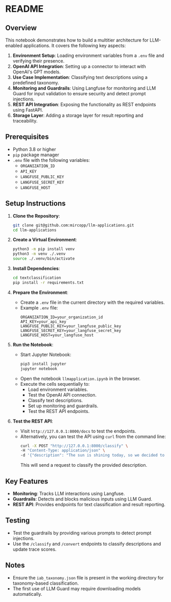 # README

## Overview

This notebook demonstrates how to build a multitier architecture for LLM-enabled applications. It covers the following key aspects:

1. **Environment Setup**: Loading environment variables from a `.env` file and verifying their presence.
2. **OpenAI API Integration**: Setting up a connector to interact with OpenAI's GPT models.
3. **Use Case Implementation**: Classifying text descriptions using a predefined taxonomy.
4. **Monitoring and Guardrails**: Using Langfuse for monitoring and LLM Guard for input validation to ensure security and detect prompt injections.
5. **REST API Integration**: Exposing the functionality as REST endpoints using FastAPI.
6. **Storage Layer**: Adding a storage layer for result reporting and traceability.

## Prerequisites

- Python 3.8 or higher
- `pip` package manager
- `.env` file with the following variables:
  - `ORGANIZATION_ID`
  - `API_KEY`
  - `LANGFUSE_PUBLIC_KEY`
  - `LANGFUSE_SECRET_KEY`
  - `LANGFUSE_HOST`

## Setup Instructions

1. **Clone the Repository**:
   ```bash
   git clone git@github.com:mircopp/llm-applications.git
   cd llm-applications
   ```

2. **Create a Virtual Environment**:
   ```bash
   python3 -m pip install venv
   python3 -m venv ./.venv
   source ./.venv/bin/activate
   ```

3. **Install Dependencies**:
   ```bash
   cd textclassification
   pip install -r requirements.txt
   ```

4. **Prepare the Environment**:
   - Create a `.env` file in the current directory with the required variables.
   - Example `.env` file:
     ```env
     ORGANIZATION_ID=your_organization_id
     API_KEY=your_api_key
     LANGFUSE_PUBLIC_KEY=your_langfuse_public_key
     LANGFUSE_SECRET_KEY=your_langfuse_secret_key
     LANGFUSE_HOST=your_langfuse_host
     ```

5. **Run the Notebook**:
   - Start Jupyter Notebook:
     ```bash
     pip3 install jupyter
     jupyter notebook
     ```
   - Open the notebook `llmapplication.ipynb` in the browser.
   - Execute the cells sequentially to:
     - Load environment variables.
     - Test the OpenAI API connection.
     - Classify text descriptions.
     - Set up monitoring and guardrails.
     - Test the REST API endpoints.

6. **Test the REST API**:
      - Visit `http://127.0.0.1:8000/docs` to test the endpoints.
      - Alternatively, you can test the API using `curl` from the command line:
        ```bash
        curl -X POST "http://127.0.0.1:8000/classify" \
        -H "Content-Type: application/json" \
        -d '{"description": "The sun is shining today, so we decided to go to the museum."}'
        ```
        This will send a request to classify the provided description.

## Key Features

- **Monitoring**: Tracks LLM interactions using Langfuse.
- **Guardrails**: Detects and blocks malicious inputs using LLM Guard.
- **REST API**: Provides endpoints for text classification and result reporting.

## Testing

- Test the guardrails by providing various prompts to detect prompt injections.
- Use the `/classify` and `/convert` endpoints to classify descriptions and update trace scores.

## Notes

- Ensure the `iab_taxonomy.json` file is present in the working directory for taxonomy-based classification.
- The first use of LLM Guard may require downloading models automatically.